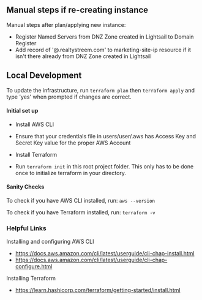 ## Manual steps if re-creating instance

Manual steps after plan/applying new instance:
- Register Named Servers from DNZ Zone created in Lightsail to Domain Register
- Add record of '@.realtystreem.com' to marketing-site-ip resource if it isn't there already from DNZ Zone created in Lightsail

## Local Development

To update the infrastructure, run `terraform plan` then `terraform apply` and type 'yes' when prompted if changes are correct.

#### Initial set up

- Install AWS CLI

- Ensure that your credentials file in users/user/.aws has Access Key and Secret Key value for the proper AWS Account

- Install Terraform

- Run `terraform init` in this root project folder. This only has to be done once to initialize terraform in your directory.

#### Sanity Checks

To check if you have AWS CLI installed, run:
``` aws --version ```

To check if you have Terraform installed, run:
``` terraform -v ```

### Helpful Links

Installing and configuring AWS CLI
- <https://docs.aws.amazon.com/cli/latest/userguide/cli-chap-install.html>
- <https://docs.aws.amazon.com/cli/latest/userguide/cli-chap-configure.html>

Installing Terraform
- <https://learn.hashicorp.com/terraform/getting-started/install.html>
